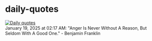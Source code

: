 # daily-quotes
[![Daily quotes](https://github.com/ceepu8/daily-quotes/actions/workflows/daily-quote.yml/badge.svg)](https://github.com/ceepu8/daily-quotes/actions/workflows/daily-quote.yml)<br/>
January 19, 2025 at 02:17 AM: "Anger Is Never Without A Reason, But Seldom With A Good One." - Benjamin Franklin
